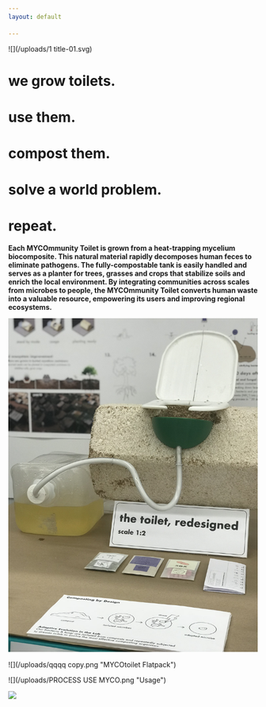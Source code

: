 ```yaml
---
layout: default

---
```

![](/uploads/1 title-01.svg)

# we grow toilets.

# use them.

# compost them.

# solve a world problem.

# repeat.

**Each MYCOmmunity Toilet is grown from a heat-trapping mycelium biocomposite. This natural material rapidly decomposes human feces to eliminate pathogens. The fully-compostable tank is easily handled and serves as a planter for trees, grasses and crops that stabilize soils and enrich the local environment. By integrating communities across scales from microbes to people, the MYCOmmunity Toilet converts human waste into a valuable resource, empowering its users and improving regional ecosystems.**

![](/uploads/IMG_7251.jpg)

![](/uploads/qqqq copy.png "MYCOtoilet Flatpack")

![](/uploads/PROCESS USE MYCO.png "Usage")

![](/uploads/diagrams.png)